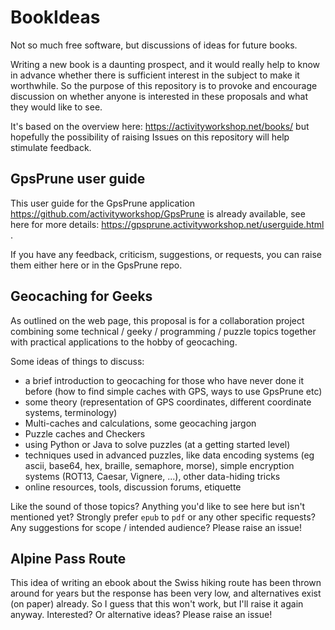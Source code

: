 # BookIdeas
Not so much free software, but discussions of ideas for future books.

Writing a new book is a daunting prospect, and it would really help to know in advance whether there is sufficient interest in the subject to make it worthwhile.  So the purpose of this repository is to provoke and encourage discussion on whether anyone is interested in these proposals and what they would like to see.

It's based on the overview here: https://activityworkshop.net/books/ but hopefully the possibility of raising Issues on this repository will help stimulate feedback.

## GpsPrune user guide
This user guide for the GpsPrune application https://github.com/activityworkshop/GpsPrune is already available, see here for more details: https://gpsprune.activityworkshop.net/userguide.html .

If you have any feedback, criticism, suggestions, or requests, you can raise them either here or in the GpsPrune repo.

## Geocaching for Geeks
As outlined on the web page, this proposal is for a collaboration project combining some technical / geeky / programming / puzzle topics together with practical applications to the hobby of geocaching.

Some ideas of things to discuss:
 * a brief introduction to geocaching for those who have never done it before (how to find simple caches with GPS, ways to use GpsPrune etc)
 * some theory (representation of GPS coordinates, different coordinate systems, terminology)
 * Multi-caches and calculations, some geocaching jargon
 * Puzzle caches and Checkers
 * using Python or Java to solve puzzles (at a getting started level)
 * techniques used in advanced puzzles, like data encoding systems (eg ascii, base64, hex, braille, semaphore, morse), simple encryption systems (ROT13, Caesar, Vignere, ...), other data-hiding tricks
 * online resources, tools, discussion forums, etiquette

Like the sound of those topics?  Anything you'd like to see here but isn't mentioned yet?  Strongly prefer `epub` to `pdf` or any other specific requests?  Any suggestions for scope / intended audience?  Please raise an issue!

## Alpine Pass Route
This idea of writing an ebook about the Swiss hiking route has been thrown around for years but the response has been very low, and alternatives exist (on paper) already.  So I guess that this won't work, but I'll raise it again anyway.  Interested?  Or alternative ideas?  Please raise an issue!

